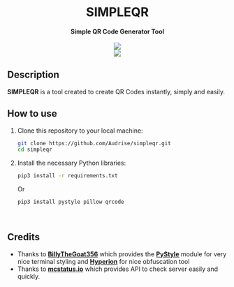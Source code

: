 <h1 align="center">SIMPLEQR</h1>

<div align=center>
    <strong>Simple QR Code Generator Tool</strong>
</div>
<br>

<div align=center>
    <img src="https://img.shields.io/badge/Python-FFDD00?style=for-the-badge&logo=python&logoColor=blue"/>
    <br>
    <img src="https://img.shields.io/github/stars/Audrise/simpleqr?style=social">
</div>

## Description
**SIMPLEQR** is a tool created to create QR Codes instantly, simply and easily.

## How to use

1. Clone this repository to your local machine:
    ```bash
    git clone https://github.com/Audrise/simpleqr.git
    cd simpleqr
    ```
2. Install the necessary Python libraries:
    ```bash
    pip3 install -r requirements.txt
    ```
   Or
    ```bash
    pip3 install pystyle pillow qrcode
    ```
<br>

## Credits
- Thanks to **[BillyTheGoat356](https://github.com/billythegoat356)** which provides the **[PyStyle](https://github.com/billythegoat356/pystyle.git)** module for very nice terminal styling and **[Hyperion](https://github.com/billythegoat356/hyperion.git)** for nice obfuscation tool
- Thanks to **[mcstatus.io](https://mcstatus.io)** which provides API to check server easily and quickly.
